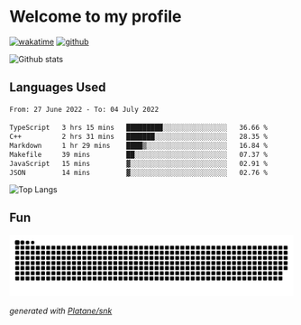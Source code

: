 # Welcome to my profile

[![wakatime](https://wakatime.com/badge/user/82c377cd-a54c-404c-b7df-177b313ca539.svg)](https://wakatime.com/@82c377cd-a54c-404c-b7df-177b313ca539)
[![github](https://img.shields.io/github/followers/xinthose?logo=github&style=plastic)](https://github.com/alanhamlett?tab=followers)

![Github stats](https://github-readme-stats.vercel.app/api?username=xinthose&show_icons=true&theme=radical&count_private=true)

## Languages Used

<!--START_SECTION:waka-->

```text
From: 27 June 2022 - To: 04 July 2022

TypeScript   3 hrs 15 mins   █████████░░░░░░░░░░░░░░░░   36.66 %
C++          2 hrs 31 mins   ███████░░░░░░░░░░░░░░░░░░   28.35 %
Markdown     1 hr 29 mins    ████▒░░░░░░░░░░░░░░░░░░░░   16.84 %
Makefile     39 mins         ██░░░░░░░░░░░░░░░░░░░░░░░   07.37 %
JavaScript   15 mins         ▓░░░░░░░░░░░░░░░░░░░░░░░░   02.91 %
JSON         14 mins         ▓░░░░░░░░░░░░░░░░░░░░░░░░   02.76 %
```

<!--END_SECTION:waka-->

![Top Langs](https://github-readme-stats.vercel.app/api/top-langs/?username=xinthose)

## Fun
![github contribution grid snake animation](https://raw.githubusercontent.com/xinthose/xinthose/output/github-contribution-grid-snake.svg)

_generated with [Platane/snk](https://github.com/Platane/snk)_
